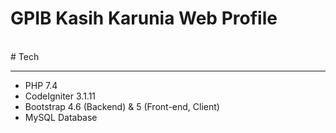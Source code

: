 # GPIB Kasih Karunia Web Profile
<br>
# Tech
<hr>
<ul>
  <li>PHP 7.4</li>
  <li>CodeIgniter 3.1.11</li>
  <li>Bootstrap 4.6 (Backend) & 5 (Front-end, Client)</li>
  <li>MySQL Database</li>
</ul>